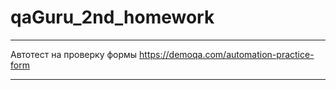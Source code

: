 # qaGuru_2nd_homework
------------

Автотест на проверку формы https://demoqa.com/automation-practice-form

------------

